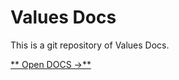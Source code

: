 # Values Docs

This is a git repository of Values Docs.

[** Open DOCS →**](https://docs.values.finance)
